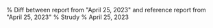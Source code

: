 % Diff between report from "April 25, 2023" and reference report from "April 25, 2023"
% Strudy
% April 25, 2023


